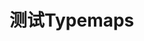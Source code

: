 <title>numpy测试Typemaps - <%-__DOC_NAME__ %></title>
<meta name="keywords" content="numpy测试Typemaps" />

# 测试Typemaps